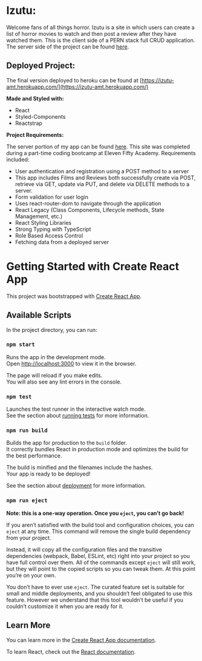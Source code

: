 # **Izutu:**

Welcome fans of all things horror. Izutu is a site in which users can create a list of horror movies to watch and then post a review after they have watched them. This is the client side of a PERN stack full CRUD application. The server side of the project can be found [here](https://github.com/amtodd999/red-badge-project-server).

## **Deployed Project:**

The final version deployed to heroku can be found at [https://izutu-amt.herokuapp.com/](https://izutu-amt.herokuapp.com/)

**Made and Styled with:**

- React
- Styled-Components
- Reactstrap

**Project Requirements:**

The server portion of my app can be found [here](https://github.com/CLTsolutions/takeoff_server). This site was completed during a part-time coding bootcamp at Eleven Fifty Academy. Requirements included:

- User authentication and registration using a POST method to a server
- This app includes Films and Reviews both successfully create via POST, retrieve via GET, update via PUT, and delete via DELETE methods to a server.
- Form validation for user login
- Uses react-router-dom to navigate through the application
- React Legacy (Class Components, Lifecycle methods, State Management, etc.)
- React Styling Libraries
- Strong Typing with TypeScript
- Role Based Access Control
- Fetching data from a deployed server

# Getting Started with Create React App

This project was bootstrapped with [Create React App](https://github.com/facebook/create-react-app).

## Available Scripts

In the project directory, you can run:

### `npm start`

Runs the app in the development mode.\
Open [http://localhost:3000](http://localhost:3000) to view it in the browser.

The page will reload if you make edits.\
You will also see any lint errors in the console.

### `npm test`

Launches the test runner in the interactive watch mode.\
See the section about [running tests](https://facebook.github.io/create-react-app/docs/running-tests) for more information.

### `npm run build`

Builds the app for production to the `build` folder.\
It correctly bundles React in production mode and optimizes the build for the best performance.

The build is minified and the filenames include the hashes.\
Your app is ready to be deployed!

See the section about [deployment](https://facebook.github.io/create-react-app/docs/deployment) for more information.

### `npm run eject`

**Note: this is a one-way operation. Once you `eject`, you can’t go back!**

If you aren’t satisfied with the build tool and configuration choices, you can `eject` at any time. This command will remove the single build dependency from your project.

Instead, it will copy all the configuration files and the transitive dependencies (webpack, Babel, ESLint, etc) right into your project so you have full control over them. All of the commands except `eject` will still work, but they will point to the copied scripts so you can tweak them. At this point you’re on your own.

You don’t have to ever use `eject`. The curated feature set is suitable for small and middle deployments, and you shouldn’t feel obligated to use this feature. However we understand that this tool wouldn’t be useful if you couldn’t customize it when you are ready for it.

## Learn More

You can learn more in the [Create React App documentation](https://facebook.github.io/create-react-app/docs/getting-started).

To learn React, check out the [React documentation](https://reactjs.org/).
